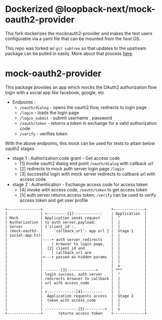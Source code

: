 # Dockerized @loopback-next/mock-oauth2-provider
This fork dockerizes the mockoauth2-provider and makes the test users configurable via a yaml file that can be mounted 
from the host OS. 

This repo was forked w/ `git subtree` so that updates to the upstream package can be pulled in easily.
More about that process [here](https://stackoverflow.com/questions/24577084/forking-a-sub-directory-of-a-repository-on-github-and-making-it-part-of-my-own-r).

# mock-oauth2-provider
This package provides an app which mocks the OAuth2 authorization flow login
with a social app like facebook, google, etc

- Endpoints :
  - `/oauth/dialog` - opens the oauth2 flow, redirects to login page
  - `/login` - loads the login page
  - `/login_submit` - submit username , password
  - `/oauth/token` - returns a token in exchange for a valid authorization code
  - `/verify` - verifies token

With the above endpoints, this mock can be used for tests to attain below oauth2
stages

- stage 1 : Authorization code grant - Get access code
  - [1] invoke oauth2 dialog end point `/oauth/dialog` with callback url
  - [2] redirects to mock auth server login page `/login`
  - [3] successful login with mock server redirects to callback url with access
    code
- stage 2 : Authentication - Exchange access code for access token
  - [4] invoke with access code, `/oauth/token` to get access token
  - [5] auth server returns access token, `/verify` can be used to verify access
    token and get user profile

```
+---------------+                               +--------------+
|               | <---------[1]-------------    | Application  |
| Mock          | Application sends request     |  ^           |
| Authorization | to auth server,payload:       |  |           |
| Server        | {'client_id':,                |  |           |
| (mock-oauth2- |     'callback_url': app url } |  Stage 1     |
| social-app.ts)|                               |  |           |
|               |----+ auth server redirects    |  |           |
|               |    | browser to login page,   |  |           |
|               |  [2] client_id and            |  |           |
|               |    | callback_url are         |  |           |
|               |<---+ passed as hidden params  |  |           |
|               |                               |  |           |
|               |                               |  v           |
|               | -------[3]------------->      | ***          |
|               | login success, auth server    |  ^           |
|               | redirects browser to callback |  |           |
|               | url with access_code          |  |           |
|               |                               |  |           |
|               | <-------------[4]---------    |  |           |
|               |  Application requests access  |  Stage 2     |
|               |  token with access_code       |  |           |
|               |                               |  |           |
|               | ---------------[5]--------->  |  v           |
+---------------+       returns access token    +--------------+

```
